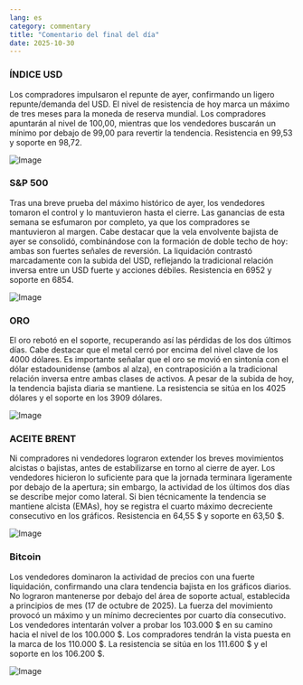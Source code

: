 ```yaml
---
lang: es
category: commentary
title: "Comentario del final del día"
date: 2025-10-30
---
```


### ÍNDICE USD

Los compradores impulsaron el repunte de ayer, confirmando un ligero repunte/demanda del USD. El nivel de resistencia de hoy marca un máximo de tres meses para la moneda de reserva mundial. Los compradores apuntarán al nivel de 100,00, mientras que los vendedores buscarán un mínimo por debajo de 99,00 para revertir la tendencia. Resistencia en 99,53 y soporte en 98,72.

![Image](https://markleighedu.github.io/img/Oct-2025/30-Oct-2025/usdindex.jpg)

### S&P 500

Tras una breve prueba del máximo histórico de ayer, los vendedores tomaron el control y lo mantuvieron hasta el cierre. Las ganancias de esta semana se esfumaron por completo, ya que los compradores se mantuvieron al margen. Cabe destacar que la vela envolvente bajista de ayer se consolidó, combinándose con la formación de doble techo de hoy: ambas son fuertes señales de reversión. La liquidación contrastó marcadamente con la subida del USD, reflejando la tradicional relación inversa entre un USD fuerte y acciones débiles. Resistencia en 6952 y soporte en 6854.

![Image](https://markleighedu.github.io/img/Oct-2025/30-Oct-2025/sp500.jpg)

### ORO

El oro rebotó en el soporte, recuperando así las pérdidas de los dos últimos días. Cabe destacar que el metal cerró por encima del nivel clave de los 4000 dólares. Es importante señalar que el oro se movió en sintonía con el dólar estadounidense (ambos al alza), en contraposición a la tradicional relación inversa entre ambas clases de activos. A pesar de la subida de hoy, la tendencia bajista diaria se mantiene. La resistencia se sitúa en los 4025 dólares y el soporte en los 3909 dólares.

![Image](https://markleighedu.github.io/img/Oct-2025/30-Oct-2025/gold.jpg)

### ACEITE BRENT

Ni compradores ni vendedores lograron extender los breves movimientos alcistas o bajistas, antes de estabilizarse en torno al cierre de ayer. Los vendedores hicieron lo suficiente para que la jornada terminara ligeramente por debajo de la apertura; sin embargo, la actividad de los últimos dos días se describe mejor como lateral. Si bien técnicamente la tendencia se mantiene alcista (EMAs), hoy se registra el cuarto máximo decreciente consecutivo en los gráficos. Resistencia en 64,55 $ y soporte en 63,50 $.

![Image](https://markleighedu.github.io/img/Oct-2025/30-Oct-2025/brentoil.jpg)

### Bitcoin

Los vendedores dominaron la actividad de precios con una fuerte liquidación, confirmando una clara tendencia bajista en los gráficos diarios. No lograron mantenerse por debajo del área de soporte actual, establecida a principios de mes (17 de octubre de 2025). La fuerza del movimiento provocó un máximo y un mínimo decrecientes por cuarto día consecutivo. Los vendedores intentarán volver a probar los 103.000 $ en su camino hacia el nivel de los 100.000 $. Los compradores tendrán la vista puesta en la marca de los 110.000 $. La resistencia se sitúa en los 111.600 $ y el soporte en los 106.200 $.

![Image](https://markleighedu.github.io/img/Oct-2025/30-Oct-2025/bitcoin.jpg)

